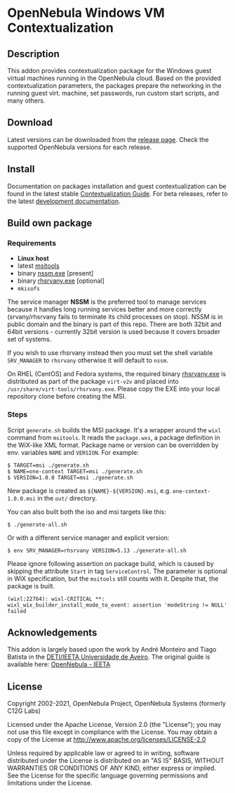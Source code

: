 # OpenNebula Windows VM Contextualization

## Description

This addon provides contextualization package for the Windows
guest virtual machines running in the OpenNebula cloud. Based
on the provided contextualization parameters, the packages prepare the
networking in the running guest virt. machine, set
passwords, run custom start scripts, and many others.

## Download

Latest versions can be downloaded from the
[release page](https://github.com/OpenNebula/addon-context-windows/releases).
Check the supported OpenNebula versions for each release.

## Install

Documentation on packages installation and guest contextualization can 
be found in the latest stable [Contextualization Guide](https://docs.opennebula.io/stable/management_and_operations/guest_os/kvm_contextualization.html).
For beta releases, refer to the latest [development documentation](https://docs.opennebula.io/devel/management_and_operations/guest_os/kvm_contextualization.html).

## Build own package

### Requirements

* **Linux host**
* latest [msitools](https://wiki.gnome.org/msitools)
* binary [nssm.exe](https://nssm.cc/) [present]
* binary [rhsrvany.exe](https://github.com/rwmjones/rhsrvany) [optional]
* `mkisofs`

The service manager **NSSM** is the preferred tool to manage services because
it handles long running services better and more correctly (srvany/rhsrvany
fails to terminate its child processes on stop). NSSM is in public domain and
the binary is part of this repo. There are both 32bit and 64bit versions -
currently 32bit version is used because it covers broader set of systems.

If you wish to use rhsrvany instead then you must set the shell variable
`SRV_MANAGER` to `rhsrvany` otherwise it will default to `nssm`.

On RHEL (CentOS) and Fedora systems, the required binary
[rhsrvany.exe](https://github.com/rwmjones/rhsrvany) is distributed as part
of the package `virt-v2v` and placed into `/usr/share/virt-tools/rhsrvany.exe`.
Please copy the EXE into your local repository clone before creating the MSI.

### Steps

Script `generate.sh` builds the MSI package. It's a wrapper around
the `wixl` command from `msitools`. It reads the `package.wxs`, a package
definition in the WiX-like XML format. Package name or version can be
overridden by env. variables `NAME` and `VERSION`. For example:

```
$ TARGET=msi ./generate.sh
$ NAME=one-context TARGET=msi ./generate.sh
$ VERSION=1.0.0 TARGET=msi ./generate.sh
```

New package is created as `${NAME}-${VERSION}.msi`,
e.g. `one-context-1.0.0.msi` in the `out/` directory.

You can also built both the iso and msi targets like this:

```
$ ./generate-all.sh
```

Or with a different service manager and explicit version:

```
$ env SRV_MANAGER=rhsrvany VERSION=5.13 ./generate-all.sh
```

Please ignore following assertion on package build, which is caused
by skipping the attribute `Start` in tag `ServiceControl`. The parameter
is optional in WiX specification, but the `msitools` still counts with it.
Despite that, the package is built.

```
(wixl:22764): wixl-CRITICAL **: wixl_wix_builder_install_mode_to_event: assertion 'modeString != NULL' failed
```

## Acknowledgements

This addon is largely based upon the work by André Monteiro and Tiago Batista in the [DETI/IEETA Universidade de Aveiro](http://www.ua.pt/). The original guide is available here: [OpenNebula - IEETA](http://wiki.ieeta.pt/wiki/index.php/OpenNebula)

## License

Copyright 2002-2021, OpenNebula Project, OpenNebula Systems (formerly C12G Labs)

Licensed under the Apache License, Version 2.0 (the "License"); you may
not use this file except in compliance with the License. You may obtain
a copy of the License at http://www.apache.org/licenses/LICENSE-2.0

Unless required by applicable law or agreed to in writing, software
distributed under the License is distributed on an "AS IS" BASIS,
WITHOUT WARRANTIES OR CONDITIONS OF ANY KIND, either express or implied.
See the License for the specific language governing permissions and
limitations under the License.
